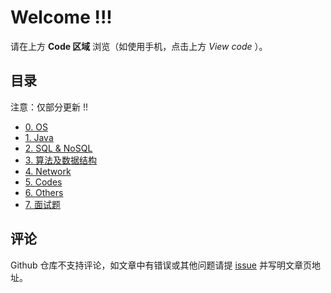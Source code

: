 # Welcome !!!

请在上方 **Code 区域** 浏览（如使用手机，点击上方 *View code* ）。

## 目录

注意：仅部分更新 !!

- [0. OS](https://github.com/codekeeperjava/Tech/tree/master/0.%20OS)
- [1. Java](https://github.com/codekeeperjava/Tech/tree/master/1.%20Java)
- [2. SQL & NoSQL](https://github.com/codekeeperjava/Tech/tree/master/2.%20SQL%20%26%20NoSQL)
- [3. 算法及数据结构](https://github.com/codekeeperjava/Tech/tree/master/3.%20算法及数据结构)
- [4. Network](https://github.com/codekeeperjava/Tech/tree/master/4.%20Network)
- [5. Codes](https://github.com/codekeeperjava/Tech/tree/master/5.%20Codes)
- [6. Others](https://github.com/codekeeperjava/Tech/tree/master/6.%20Others)
- [7. 面试题](https://github.com/codekeeperjava/Tech/tree/master/面试题)

## 评论

Github 仓库不支持评论，如文章中有错误或其他问题请提 [issue](https://github.com/codekeeperjava/Tech/issues) 并写明文章页地址。
